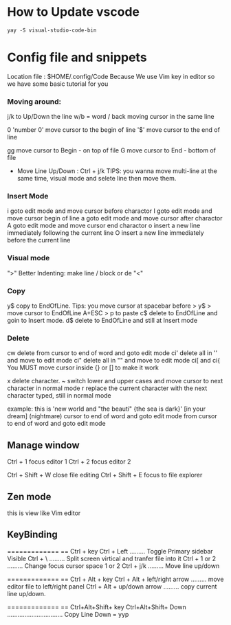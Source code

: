 <!-- 
! Alert 
? Qu
* some
* @param Mypara
todo  
TODO
 -->
 # How to Update vscode
 ```
 yay -S visual-studio-code-bin
 ```
# Config file and snippets
Location file : $HOME/.config/Code
Because We use Vim key in editor so we have some basic tutorial for you
### Moving around:
j/k to Up/Down the line
w/b = word / back moving cursor in the same line

0 'number 0' move cursor to the begin of line
'$' move cursor to the end of line

gg move cursor to Begin - on top of file
G  move cursor to End - bottom of file

- Move Line Up/Down : Ctrl + j/k    TIPS: you wanna move multi-line at the same time, visual mode and selete line then move them.


### Insert Mode
i goto edit mode and move cursor before charactor
I goto edit mode and move cursor begin of line 
a goto edit mode and move cursor after charactor
A goto edit mode and move cursor end charactor
o insert a new line immediately following the current line
O insert a new line immediately before the current line

### Visual mode 
">" Better Indenting: make line / block <tab> or de<tab>
"<"

### Copy
y$ copy to EndOfLine. Tips: you move cursor at spacebar before > y$ > move cursor to EndOfLine A+ESC > p to paste 
c$ delete to EndOfLine and goin to Insert mode.
d$ delete to EndOfLine and still at Insert mode

### Delete
cw delete from cursor to end of word and goto edit mode
ci' delete all in '' and move to edit mode
ci" delete all in "" and move to edit mode
ci[ and ci{ You MUST move cursor inside {} or [] to make it work


x delete character.
~ switch lower and upper cases and move cursor to next character in normal mode
r replace the current character with the next character typed, still in normal mode






example: this is 'new world and "the beauti" {the sea is dark}' [in your dream] (nightmare) cursor to end of word and goto edit mode from cursor to end of word and goto edit mode

## Manage window
Ctrl + 1 focus editor 1 
Ctrl + 2 focus editor 2

Ctrl + Shift + W  close file editing
Ctrl + Shift + E  focus to file explorer

## Zen mode
 this is view like Vim editor
## KeyBinding

=============
==    Ctrl + key
Ctrl + Left             .........       Toggle Primary sidebar Visible
Ctrl + \                .........       Split screen virtical and tranfer file into it
Ctrl + 1 or 2           .........       Change focus cursor space 1 or 2
Ctrl + j/k              .........       Move line up/down

=============
== Ctrl + Alt + key
Ctrl + Alt + left/right arrow ......... move editor file to left/right panel 
Ctrl + Alt + up/down arrow    ......... copy current line up/down. 



=============
== Ctrl+Alt+Shift+ key
Ctrl+Alt+Shift+ Down    ................................    Copy Line Down = yyp
